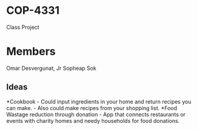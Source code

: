 # COP-4331
Class Project

# Members
Omar Desvergunat, Jr
Sopheap Sok

Ideas
---------
*Cookbook - Could input ingredients in your home and return recipes you can make.
          - Also could make recipes from your shopping list.
*Food Wastage reduction through donation - App that connects restaurants or events with charity homes and needy households for food donations.




